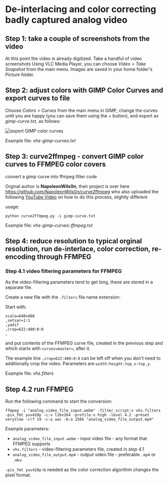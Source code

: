 # De-interlacing and color correcting badly captured analog video

## Step 1: take a couple of screenshots from the video
At this point the video is already digitized.
Take a handful of video screenshots
Using VLC Media Player, you can choose *Video > Take Snapshot* from the main menu.  Images are saved in your home folder's Picture folder.

## Step 2: adjust colors with GIMP Color Curves and export curves to file
Choose *Colors > Curves* from the main menu in GIMP, change the curves until you are happy (you can save them using the + button), and export as *gimp-curve.txt*, as follows:

![export GIMP color curves](https://github.com/bjaan/[reponame]/blob/curve2ffmpeg/image.jpg?raw=true)

Example file: *vhs-gimp-curves.txt*

## Step 3: curve2ffmpeg - convert GIMP color curves to FFMPEG color covers

convert a gimp curve into ffmpeg filter code

Orginal author is **NapoleonWils0n**, their project is over here https://github.com/NapoleonWils0n/curve2ffmpeg who also uploaded the following [YouTube Video](https://youtu.be/s4xL0msZYuY) on how to do this process, slightly different

usage:

```shell
python curve2ffmpeg.py -i gimp-curve.txt
```

Example file: *vhs-gimp-curves-ffmpeg.txt*

## Step 4: reduce resolution to typical orginal resolution, run de-interlace, color correction, re-encoding through FFMPEG

### Step 4.1 video filtering parameters for FFMPEG
As the video-filtering parameters tend to get long, these are stored in a separate file.

Create a new file with the `.filters` file name extension:

Start with:
```
scale=640x480
,setsar=1:1
,yadif
,crop=622:480:0:0
,
```
and put contents of the FFMPEG curve file, created in the previous step and which starts with `curves=master=`, after it.

The example line `,crop=622:480:0:0` can be left off when you don't need to additionally crop the video.  Parameters are `width:height:top_x:top_y`.

Example file: *vhs.filters*

## Step 4.2 run FFMPEG

Run the following command to start the conversion:

`ffmpeg -i "analog_video_file_input.webm" -filter_script:v vhs.filters -pix_fmt yuv420p -c:v libx264 -profile:v high -level 4.2 -preset veryslow -crf 19 -c:a aac -b:a 256k "analog_video_file_output.mp4"`

Example parameters:
* `analog_video_file_input.webm` - input video file - any format that FFMPEG supports
* `vhs.filters` - video-filtering parameters file, created in *step 4.1*
* `analog_video_file_output.mp4` - output video file - preferable `.mp4` or `.mkv`

`-pix_fmt yuv420p` is needed as the color correction algorithm changes the pixel format.